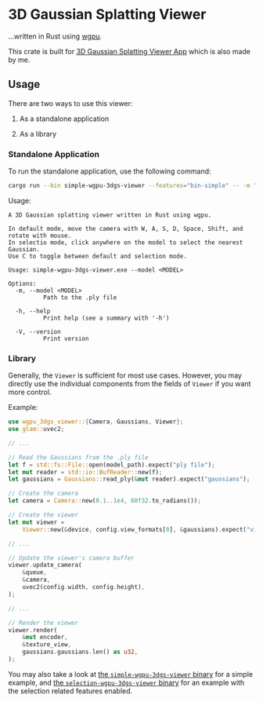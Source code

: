 # 3D Gaussian Splatting Viewer

...written in Rust using [wgpu](https://wgpu.rs/).

This crate is built for [3D Gaussian Splatting Viewer App](https://lioqing.com/wgpu-3dgs-viewer-app) which is also made by me.

## Usage

There are two ways to use this viewer:

1. As a standalone application

2. As a library

### Standalone Application

To run the standalone application, use the following command:

```sh
cargo run --bin simple-wgpu-3dgs-viewer --features="bin-simple" -- -m "path/to/model.ply"
```

Usage:

```
A 3D Gaussian splatting viewer written in Rust using wgpu.

In default mode, move the camera with W, A, S, D, Space, Shift, and rotate with mouse.
In selectio mode, click anywhere on the model to select the nearest Gaussian.
Use C to toggle between default and selection mode.

Usage: simple-wgpu-3dgs-viewer.exe --model <MODEL>

Options:
  -m, --model <MODEL>
          Path to the .ply file

  -h, --help
          Print help (see a summary with '-h')

  -V, --version
          Print version
```

### Library

Generally, the `Viewer` is sufficient for most use cases. However, you may directly use the individual components from the fields of `Viewer` if you want more control.

Example:

```rust
use wgpu_3dgs_viewer::{Camera, Gaussians, Viewer};
use glam::uvec2;

// ...

// Read the Gaussians from the .ply file
let f = std::fs::File::open(model_path).expect("ply file");
let mut reader = std::io::BufReader::new(f);
let gaussians = Gaussians::read_ply(&mut reader).expect("gaussians");

// Create the camera
let camera = Camera::new(0.1..1e4, 60f32.to_radians());

// Create the viewer
let mut viewer =
    Viewer::new(&device, config.view_formats[0], &gaussians).expect("viewer");

// ...

// Update the viewer's camera buffer
viewer.update_camera(
    &queue,
    &camera,
    uvec2(config.width, config.height),
);

// ...

// Render the viewer
viewer.render(
    &mut encoder,
    &texture_view,
    gaussians.gaussians.len() as u32,
);
```

You may also take a look at [the `simple-wgpu-3dgs-viewer` binary](./src/bin/simple.rs) for a simple example, and [the `selection-wgpu-3dgs-viewer` binary](./src/bin/selection.rs) for an example with the selection related features enabled.

